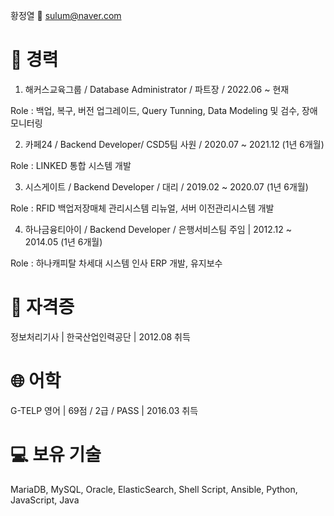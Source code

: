 황정열 
📧 sulum@naver.com 

# 💼 경력

1. 해커스교육그룹 / Database Administrator / 파트장 / 2022.06 ~ 현재
   
Role : 백업, 복구, 버전 업그레이드, Query Tunning, Data Modeling 및 검수, 장애 모니터링



2. 카페24 / Backend Developer/ CSD5팀 사원 / 2020.07 ~ 2021.12 (1년 6개월)
   
Role : LINKED 통합 시스템 개발



3. 시스게이트 / Backend Developer / 대리 / 2019.02 ~ 2020.07 (1년 6개월)
   
Role : RFID 백업저장매체 관리시스템 리뉴얼, 서버 이전관리시스템 개발



4. 하나금융티아이 / Backend Developer / 은행서비스팀 주임 | 2012.12 ~ 2014.05 (1년 6개월)
   
Role : 하나캐피탈 차세대 시스템 인사 ERP 개발, 유지보수



# 🏅 자격증

정보처리기사 | 한국산업인력공단 | 2012.08 취득

# 🌐 어학

G-TELP 영어 | 69점 / 2급 / PASS | 2016.03 취득


# 💻 보유 기술

MariaDB, MySQL, Oracle, ElasticSearch, Shell Script, Ansible, Python, JavaScript, Java
